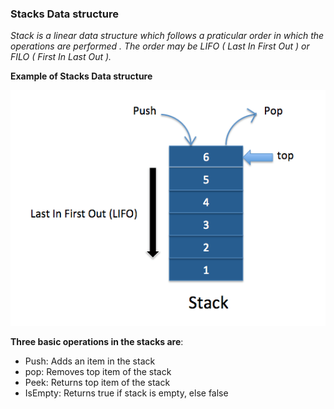 ### Stacks Data structure

*Stack is a linear data structure which follows a praticular order in which the operations are performed . The order may be LIFO ( Last In First Out ) or FILO ( First In Last Out ).*

**Example of Stacks Data structure**

![Stacks Data structure](/src/stack.png)

**Three basic operations in the stacks are**:

* Push: Adds an item in the stack
* pop: Removes top item of the stack
* Peek: Returns top item of the stack
* IsEmpty: Returns true if stack is empty, else false